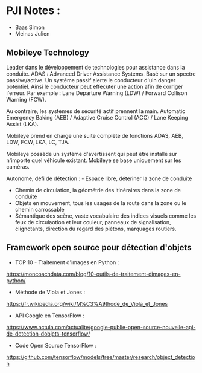 # PJI Notes :

 - Baas Simon
 - Meinas Julien


## Mobileye Technology

Leader dans le développement de technologies pour assistance dans la conduite.
ADAS : Advanced Driver Assistance Systems. Basé sur un spectre passive/active.
Un système passif alerte le conducteur d'uin danger potentiel. Ainsi le conducteur peut effecuter une action afin de corriger l'erreur.
Par exemple : Lane Departure Warning (LDW) / Forward Collison Warning (FCW).

Au contraire, les systèmes de sécurité actif prennent la main. Automatic Emergency Baking (AEB) / Adaptive Cruise Control (ACC) / Lane Keeping Assist (LKA).

Mobileye prend en charge une suite complète de fonctions ADAS, AEB, LDW, FCW, LKA, LC, TJA.

Mobileye possède un système d'avertissent qui peut être installé sur n'importe quel véhicule existant.
Mobileye se base uniquement sur les caméras.

Autonome, défi de détection : - Espace libre, déteriner la zone de conduite
- Chemin de circulation, la géométrie des itinéraires dans la zone de conduite
- Objets en mouvement, tous les usages de la route dans la zone ou le chemin carrossable
- Sémantique des scène, vaste vocabulaire des indices visuels comme les feux de circulaotion et leur couleur, panneaux de signalisation, clignotants, direction du regard des piétons, marquages routiers.


## Framework open source pour détection d'objets

- TOP 10 - Traitement d'images en Python :

https://moncoachdata.com/blog/10-outils-de-traitement-dimages-en-python/

- Méthode de Viola et Jones :

https://fr.wikipedia.org/wiki/M%C3%A9thode_de_Viola_et_Jones

- API Google en TensorFlow :

https://www.actuia.com/actualite/google-publie-open-source-nouvelle-api-de-detection-dobjets-tensorflow/

- Code Open Source TensorFlow :

https://github.com/tensorflow/models/tree/master/research/object_detection
